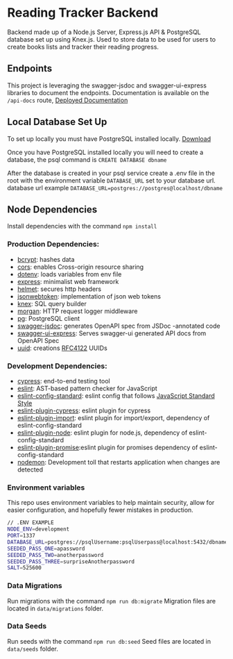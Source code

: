 # Reading Tracker Backend

Backend made up of a Node.js Server, Express.js API & PostgreSQL database set up using Knex.js. Used to store data to be used for users to create books lists and tracker their reading progress.

## Endpoints

This project is leveraging the swagger-jsdoc and swagger-ui-express libraries to document the endpoints. Documentation is available on the `/api-docs` route, [Deployed Documentation](https://reading-tracker-be.herokuapp.com/api-docs)

## Local Database Set Up

To set up locally you must have PostgreSQL installed locally. [Download](https://www.postgresql.org/download/)

Once you have PostgreSQL installed locally you will need to create a database, the psql command is `CREATE DATABASE dbname`

After the database is created in your psql service create a .env file in the root with the environment variable `DATABASE_URL` set to your database url. database url example `DATABASE_URL=postgres://postgres@localhost/dbname`

## Node Dependencies

Install dependencies with the command `npm install`

### Production Dependencies:

* [bcrypt](https://www.npmjs.com/package/bcrypt): hashes data
* [cors](https://www.npmjs.com/package/cors): enables Cross-origin resource sharing
* [dotenv](https://www.npmjs.com/package/dotenv): loads variables from env file
* [express](https://www.npmjs.com/package/express): minimalist web framework
* [helmet](https://www.npmjs.com/package/helmet): secures http headers
* [jsonwebtoken](https://www.npmjs.com/package/jsonwebtoken): implementation of json web tokens
* [knex](https://www.npmjs.com/package/knex): SQL query builder
* [morgan](https://www.npmjs.com/package/morgan): HTTP request logger middleware
* [pg](https://www.npmjs.com/package/pg): PostgreSQL client
* [swagger-jsdoc](https://www.npmjs.com/package/swagger-jsdoc): generates OpenAPI spec from JSDoc -annotated code
* [swagger-ui-express](https://www.npmjs.com/package/swagger-ui-express): Serves swagger-ui generated API docs from OpenAPI Spec
* [uuid](https://www.npmjs.com/package/): creations [RFC4122](https://www.ietf.org/rfc/rfc4122.txt) UUIDs

### Development Dependencies:

* [cypress](https://www.npmjs.com/package/cypress): end-to-end testing tool
* [eslint](https://www.npmjs.com/package/eslint): AST-based pattern checker for JavaScript
* [eslint-config-standard](https://www.npmjs.com/package/eslint-config-standard): eslint config that follows [JavaScript Standard Style](https://standardjs.com/)
* [eslint-plugin-cypress](https://www.npmjs.com/package/eslint-plugin-cypress): eslint plugin for cypress
* [eslint-plugin-import](https://www.npmjs.com/package/eslint-plugin-import): eslint plugin for import/export, dependency of eslint-config-standard
* [eslint-plugin-node](https://www.npmjs.com/package/eslint-plugin-node): eslint plugin for node.js, dependency of eslint-config-standard
* [eslint-plugin-promise](https://www.npmjs.com/package/eslint-plugin-promise):eslint plugin for promises dependency of eslint-config-standard
* [nodemon](https://www.npmjs.com/package/nodemon): Development toll that restarts application when changes are detected

### Environment variables

This repo uses environment variables to help maintain security, allow for easier configuration, and hopefully fewer mistakes in production. 

```bash
// .ENV EXAMPLE
NODE_ENV=development
PORT=1337
DATABASE_URL=postgres://psqlUsername:psqlUserpass@localhost:5432/dbname
SEEDED_PASS_ONE=apassword
SEEDED_PASS_TWO=anotherpassword
SEEDED_PASS_THREE=surpriseAnotherpassword
SALT=525600
```

### Data Migrations

Run migrations with the command `npm run db:migrate`
Migration files are located in `data/migrations` folder.

### Data Seeds

Run seeds with the command `npm run db:seed`
Seed files are located in `data/seeds` folder.
